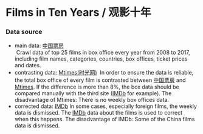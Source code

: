 # Films in Ten Years / 观影十年

### Data source
- main data: [中国票房](http://www.cbooo.cn/year)<br>
  Crawl data of top 25 films in box office every year from 2008 to 2017, including film names, categories, countries, box offices, ticket prices and dates.
- contrasting data: [Mtimes(时光网)](http://movie.mtime.com)
  In order to ensure the data is reliable, the total box office of every film is contrasted between [中国票房](http://www.cbooo.cn/year) and [Mtimes](http://movie.mtime.com). If the difference is more than 8%, the box data should be compared manually with the third site ([IMDb](http://www.boxofficemojo.com/movies) for example).
  The disadvantage of Mtimes: There is no weekly box offices data.
- corrected data: [IMDb](http://www.boxofficemojo.com/movies)
  In some cases, especially foreign films, the weekly data is dismissed. The [IMDb](http://www.boxofficemojo.com/movies) data about the films is used to correct when this happens.
  The disadvantage of IMDb: Some of the China films data is dismissed.

